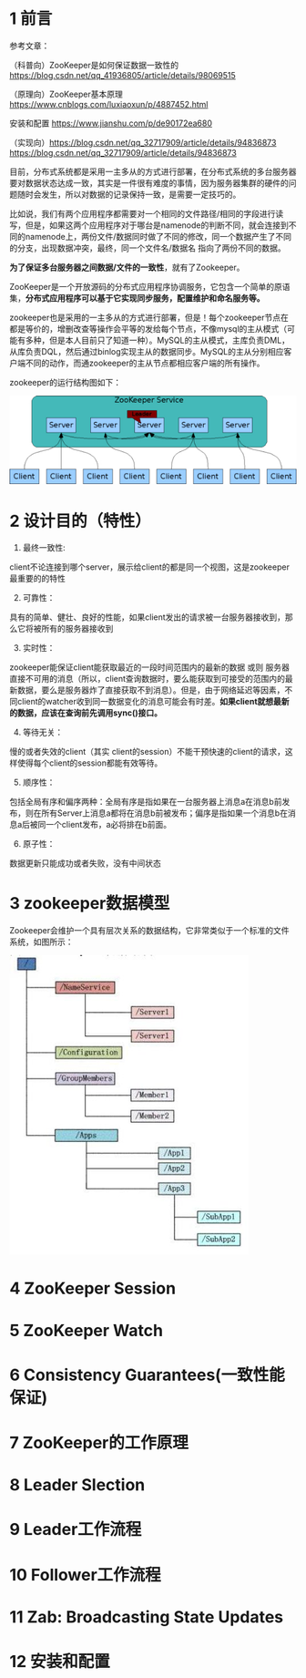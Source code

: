 # 1 前言
参考文章：

（科普向）ZooKeeper是如何保证数据一致性的    https://blog.csdn.net/qq_41936805/article/details/98069515


（原理向）ZooKeeper基本原理   https://www.cnblogs.com/luxiaoxun/p/4887452.html


安装和配置   https://www.jianshu.com/p/de90172ea680


（实现向）https://blog.csdn.net/qq_32717909/article/details/94836873     https://blog.csdn.net/qq_32717909/article/details/94836873





目前，分布式系统都是采用一主多从的方式进行部署，在分布式系统的多台服务器要对数据状态达成一致，其实是一件很有难度的事情，因为服务器集群的硬件的问题随时会发生，所以对数据的记录保持一致，是需要一定技巧的。

比如说，我们有两个应用程序都需要对一个相同的文件路径/相同的字段进行读写，但是，如果这两个应用程序对于哪台是namenode的判断不同，就会连接到不同的namenode上，两份文件/数据同时做了不同的修改，同一个数据产生了不同的分支，出现数据冲突，最终，同一个文件名/数据名 指向了两份不同的数据。

**为了保证多台服务器之间数据/文件的一致性**，就有了Zookeeper。

ZooKeeper是一个开放源码的分布式应用程序协调服务，它包含一个简单的原语集，**分布式应用程序可以基于它实现同步服务，配置维护和命名服务等。**


zookeeper也是采用的一主多从的方式进行部署，但是！每个zookeeper节点在都是等价的，增删改查等操作会平等的发给每个节点，不像mysql的主从模式（可能有多种，但是本人目前只了知道一种）。MySQL的主从模式，主库负责DML，从库负责DQL，然后通过binlog实现主从的数据同步。MySQL的主从分别相应客户端不同的动作，而通zookeeper的主从节点都相应客户端的所有操作。

zookeeper的运行结构图如下：

![zoomkeeper运行架构图](./resources/zoomkeeper运行结构图.bmp)

# 2 设计目的（特性）
1. 最终一致性:

client不论连接到哪个server，展示给client的都是同一个视图，这是zookeeper最重要的的特性

2. 可靠性：

具有的简单、健壮、良好的性能，如果client发出的请求被一台服务器接收到，那么它将被所有的服务器接收到

3. 实时性：

zookeeper能保证client能获取最近的一段时间范围内的最新的数据 或则 服务器直接不可用的消息（所以，client查询数据时，要么能获取到可接受的范围内的最新数据，要么是服务器炸了直接获取不到消息）。但是，由于网络延迟等因素，不同client的watcher收到同一数据变化的消息可能会有时差。**如果client就想最新的数据，应该在查询前先调用sync()接口。**

4. 等待无关：

慢的或者失效的client（其实 client的session）不能干预快速的client的请求，这样使得每个client的session都能有效等待。

5. 顺序性：

包括全局有序和偏序两种：全局有序是指如果在一台服务器上消息a在消息b前发布，则在所有Server上消息a都将在消息b前被发布；偏序是指如果一个消息b在消息a后被同一个client发布，a必将排在b前面。

6. 原子性：

数据更新只能成功或者失败，没有中间状态

# 3 zookeeper数据模型
Zookeeper会维护一个具有层次关系的数据结构，它非常类似于一个标准的文件系统，如图所示：

![zoomkeeper数据结构图](./resources/zoomkeeper数据结构图.bmp)


# 4 ZooKeeper Session

# 5 ZooKeeper Watch

# 6 Consistency Guarantees(一致性能保证)

# 7 ZooKeeper的工作原理


# 8 Leader Slection



# 9 Leader工作流程


# 10 Follower工作流程



# 11 Zab: Broadcasting State Updates


# 12 安装和配置
